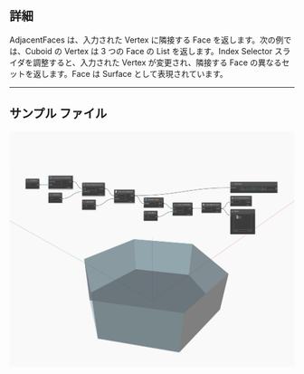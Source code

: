 ## 詳細
AdjacentFaces は、入力された Vertex に隣接する Face を返します。次の例では、Cuboid の Vertex は 3 つの Face の List を返します。Index Selector スライダを調整すると、入力された Vertex が変更され、隣接する Face の異なるセットを返します。Face は Surface として表現されています。
___
## サンプル ファイル

![AdjacentFaces](./Autodesk.DesignScript.Geometry.Edge.AdjacentFaces_img.jpg)

